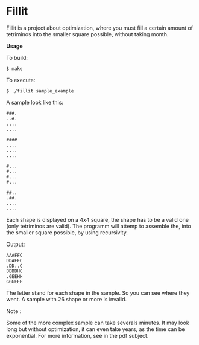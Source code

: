 # Fillit
Fillit is a project about optimization, where you must fill a certain amount of tetriminos into the smaller square possible, without taking month.


**Usage**

To build:
```
$ make
```
To execute:
```
$ ./fillit sample_example
```
A sample look like this:
```
###.
..#.
....
....

####
....
....
....

#...
#...
#...
#...

##..
.##.
....
....
```

Each shape is displayed on a 4x4 square, the shape has to be a valid one (only tetriminos are valid).
The programm will attemp to assemble the, into the smaller square possible, by using recursivity. 

Output:
```
AAAFFC
DDAFFC
.DD..C
BBBBHC
.GEEHH
GGGEEH
```
The letter stand for each shape in the sample. So you can see where they went. A sample with 26 shape or more is invalid.

Note :

Some of the more complex sample can take severals minutes.
It may look long but without optimization, it can even take years, as the time can be exponential.
For more information, see in the pdf subject.

